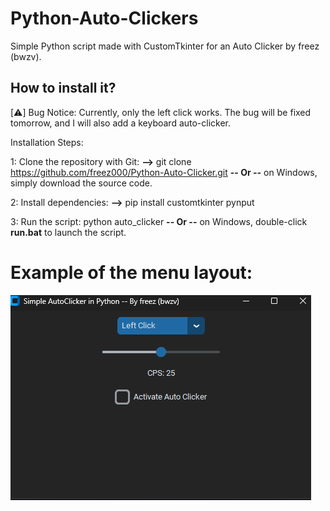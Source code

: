 # Python-Auto-Clickers
Simple Python script made with CustomTkinter for an Auto Clicker by freez (bwzv).

## How to install it? ##
[⚠️] Bug Notice: Currently, only the left click works. The bug will be fixed tomorrow, and I will also add a keyboard auto-clicker.

Installation Steps: 

1: Clone the repository with Git: **-->** git clone https://github.com/freez000/Python-Auto-Clicker.git **-- Or --** on Windows, simply download the source code.

2: Install dependencies: **-->** pip install customtkinter pynput

3: Run the script: python auto_clicker **-- Or --** on Windows, double-click **run.bat** to launch the script.





# Example of the menu layout:

![](img/AutoClicker.png)